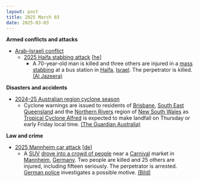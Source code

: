 ```yaml
---
layout: post
title: 2025 March 03
date: 2025-03-03
---
```



**Armed conflicts and attacks**

* [Arab–Israeli conflict](https://en.wikipedia.org/wiki/Arab%E2%80%93Israeli_conflict "Arab–Israeli conflict")
  + [2025 Haifa stabbing attack](/w/index.php?title=2025_Haifa_stabbing_attack&action=edit&redlink=1 "2025 Haifa stabbing attack (page does not exist)") [[he](https://he.wikipedia.org/wiki/%D7%A4%D7%99%D7%92%D7%95%D7%A2_%D7%94%D7%93%D7%A7%D7%99%D7%A8%D7%94_%D7%91%D7%97%D7%99%D7%A4%D7%94_%282025%29 "he:פיגוע הדקירה בחיפה (2025)")]
    - A 70-year-old man is killed and three others are injured in a [mass stabbing](https://en.wikipedia.org/wiki/Mass_stabbing "Mass stabbing") at a bus station in [Haifa](https://en.wikipedia.org/wiki/Haifa "Haifa"), [Israel](https://en.wikipedia.org/wiki/Israel "Israel"). The perpetrator is killed. [(Al Jazeera)](https://www.aljazeera.com/news/2025/3/3/one-dead-in-stabbing-attack-in-israels-haifa-assailant-killed)

**Disasters and accidents**

* [2024–25 Australian region cyclone season](https://en.wikipedia.org/wiki/2024%E2%80%9325_Australian_region_cyclone_season "2024–25 Australian region cyclone season")
  + Cyclone warnings are issued to residents of [Brisbane](https://en.wikipedia.org/wiki/Brisbane "Brisbane"), [South East Queensland](https://en.wikipedia.org/wiki/South_East_Queensland "South East Queensland") and the [Northern Rivers](https://en.wikipedia.org/wiki/Northern_Rivers "Northern Rivers") region of [New South Wales](https://en.wikipedia.org/wiki/New_South_Wales "New South Wales") as [Tropical Cyclone Alfred](https://en.wikipedia.org/wiki/2024%E2%80%9325_Australian_region_cyclone_season#Severe_Tropical_Cyclone_Alfred "2024–25 Australian region cyclone season") is expected to make landfall on Thursday or early Friday local time. [(The Guardian Australia)](https://www.theguardian.com/australia-news/2025/mar/03/tropical-cyclone-alfred-forecast-track-map-bom-brisbane-update-tc-watch-path-tracking-nsw-qld-queensland)

**Law and crime**

* [2025 Mannheim car attack](/w/index.php?title=2025_Mannheim_car_attack&action=edit&redlink=1 "2025 Mannheim car attack (page does not exist)") [[de](https://de.wikipedia.org/wiki/Mannheim_Anschlag_2025 "de:Mannheim Anschlag 2025")]
  + A [SUV](https://en.wikipedia.org/wiki/SUV "SUV") [drove into a crowd of people](https://en.wikipedia.org/wiki/Vehicle-ramming_attack "Vehicle-ramming attack") near a [Carnival](https://en.wikipedia.org/wiki/Carnival "Carnival") market in [Mannheim](https://en.wikipedia.org/wiki/Mannheim "Mannheim"), [Germany](https://en.wikipedia.org/wiki/Germany "Germany"). Two people are killed and 25 others are injured, including fifteen seriously. The perpetrator is arrested. [German police](https://en.wikipedia.org/wiki/German_police "German police") investigates a possible motive. [(Bild)](https://www.bild.de/news/buerger-sollen-innenstadt-meiden-polizeieinsatz-in-mannheim-67c59ab7af5363071f5daf79)
